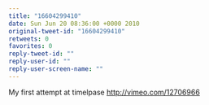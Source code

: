 ```yaml
---
title: "16604299410"
date: Sun Jun 20 08:36:00 +0000 2010
original-tweet-id: "16604299410"
retweets: 0
favorites: 0
reply-tweet-id: ""
reply-user-id: ""
reply-user-screen-name: ""
---
```

My first attempt at timelpase http://vimeo.com/12706966
